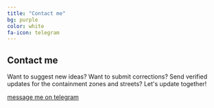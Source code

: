 ```yaml
---
title: "Contact me"
bg: purple
color: white
fa-icon: telegram
---
```


## Contact me

Want to suggest new ideas?
Want to submit corrections?
Send verified updates for the containment zones and streets?
Let's update together!

[message me on telegram](https://t.me/elseasama)

